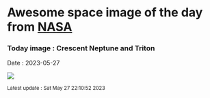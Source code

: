 
# Awesome space image of the day from [NASA](https://api.nasa.gov/)

### Today image : Crescent Neptune and Triton
Date : 2023-05-27

![](https://apod.nasa.gov/apod/image/2305/neptunetriton_voyager_960.jpg)

<small>Latest update : Sat May 27 22:10:52 2023</small>
        